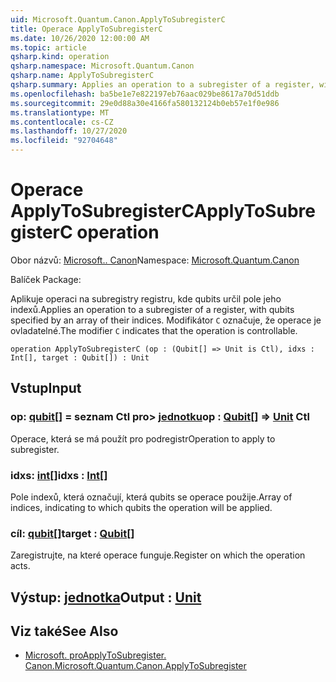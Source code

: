 ```yaml
---
uid: Microsoft.Quantum.Canon.ApplyToSubregisterC
title: Operace ApplyToSubregisterC
ms.date: 10/26/2020 12:00:00 AM
ms.topic: article
qsharp.kind: operation
qsharp.namespace: Microsoft.Quantum.Canon
qsharp.name: ApplyToSubregisterC
qsharp.summary: Applies an operation to a subregister of a register, with qubits specified by an array of their indices. The modifier `C` indicates that the operation is controllable.
ms.openlocfilehash: ba5be1e7e822197eb76aac029be8617a70d51ddb
ms.sourcegitcommit: 29e0d88a30e4166fa580132124b0eb57e1f0e986
ms.translationtype: MT
ms.contentlocale: cs-CZ
ms.lasthandoff: 10/27/2020
ms.locfileid: "92704648"
---
```

# <a name="applytosubregisterc-operation"></a><span data-ttu-id="133af-102">Operace ApplyToSubregisterC</span><span class="sxs-lookup"><span data-stu-id="133af-102">ApplyToSubregisterC operation</span></span>

<span data-ttu-id="133af-103">Obor názvů: [Microsoft.. Canon](xref:Microsoft.Quantum.Canon)</span><span class="sxs-lookup"><span data-stu-id="133af-103">Namespace: [Microsoft.Quantum.Canon](xref:Microsoft.Quantum.Canon)</span></span>

<span data-ttu-id="133af-104">Balíček [](https://nuget.org/packages/)</span><span class="sxs-lookup"><span data-stu-id="133af-104">Package: [](https://nuget.org/packages/)</span></span>


<span data-ttu-id="133af-105">Aplikuje operaci na subregistry registru, kde qubits určil pole jeho indexů.</span><span class="sxs-lookup"><span data-stu-id="133af-105">Applies an operation to a subregister of a register, with qubits specified by an array of their indices.</span></span>
<span data-ttu-id="133af-106">Modifikátor `C` označuje, že operace je ovladatelné.</span><span class="sxs-lookup"><span data-stu-id="133af-106">The modifier `C` indicates that the operation is controllable.</span></span>

```qsharp
operation ApplyToSubregisterC (op : (Qubit[] => Unit is Ctl), idxs : Int[], target : Qubit[]) : Unit
```


## <a name="input"></a><span data-ttu-id="133af-107">Vstup</span><span class="sxs-lookup"><span data-stu-id="133af-107">Input</span></span>

### <a name="op--qubit--unit-ctl"></a><span data-ttu-id="133af-108">op: [qubit](xref:microsoft.quantum.lang-ref.qubit)[] = seznam Ctl pro> [jednotku](xref:microsoft.quantum.lang-ref.unit)</span><span class="sxs-lookup"><span data-stu-id="133af-108">op : [Qubit](xref:microsoft.quantum.lang-ref.qubit)[] => [Unit](xref:microsoft.quantum.lang-ref.unit) Ctl</span></span>

<span data-ttu-id="133af-109">Operace, která se má použít pro podregistr</span><span class="sxs-lookup"><span data-stu-id="133af-109">Operation to apply to subregister.</span></span>


### <a name="idxs--int"></a><span data-ttu-id="133af-110">idxs: [int](xref:microsoft.quantum.lang-ref.int)[]</span><span class="sxs-lookup"><span data-stu-id="133af-110">idxs : [Int](xref:microsoft.quantum.lang-ref.int)[]</span></span>

<span data-ttu-id="133af-111">Pole indexů, která označují, která qubits se operace použije.</span><span class="sxs-lookup"><span data-stu-id="133af-111">Array of indices, indicating to which qubits the operation will be applied.</span></span>


### <a name="target--qubit"></a><span data-ttu-id="133af-112">cíl: [qubit](xref:microsoft.quantum.lang-ref.qubit)[]</span><span class="sxs-lookup"><span data-stu-id="133af-112">target : [Qubit](xref:microsoft.quantum.lang-ref.qubit)[]</span></span>

<span data-ttu-id="133af-113">Zaregistrujte, na které operace funguje.</span><span class="sxs-lookup"><span data-stu-id="133af-113">Register on which the operation acts.</span></span>



## <a name="output--unit"></a><span data-ttu-id="133af-114">Výstup: [jednotka](xref:microsoft.quantum.lang-ref.unit)</span><span class="sxs-lookup"><span data-stu-id="133af-114">Output : [Unit](xref:microsoft.quantum.lang-ref.unit)</span></span>



## <a name="see-also"></a><span data-ttu-id="133af-115">Viz také</span><span class="sxs-lookup"><span data-stu-id="133af-115">See Also</span></span>

- [<span data-ttu-id="133af-116">Microsoft. proApplyToSubregister. Canon.</span><span class="sxs-lookup"><span data-stu-id="133af-116">Microsoft.Quantum.Canon.ApplyToSubregister</span></span>](xref:Microsoft.Quantum.Canon.ApplyToSubregister)